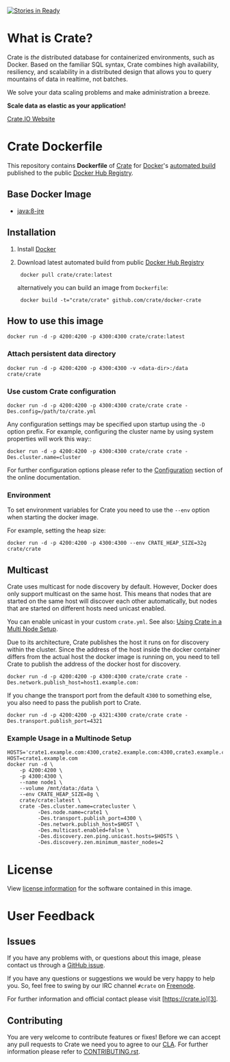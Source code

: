 [![Stories in Ready](https://badge.waffle.io/RVN-BR/docker-crate.png?label=ready&title=Ready)](https://waffle.io/RVN-BR/docker-crate)
# What is Crate?

Crate is _the_ distributed database for containerized environments, such as Docker.
Based on the familiar SQL syntax, Crate combines high availability, resiliency, and scalability
in a distributed design that allows you to query mountains of data in realtime, not batches.

We solve your data scaling problems and make administration a breeze.

**Scale data as elastic as your application!**

[Crate.IO Website][3]


# Crate Dockerfile

This repository contains **Dockerfile** of [Crate][3] for [Docker][1]'s [automated build][2]
published to the public [Docker Hub Registry][4].


## Base Docker Image

- [java:8-jre][5]

## Installation

1. Install [Docker][1]

2. Download latest automated build from public [Docker Hub Registry][2]

        docker pull crate/crate:latest

   alternatively you can build an image from `Dockerfile`:

        docker build -t="crate/crate" github.com/crate/docker-crate

## How to use this image

    docker run -d -p 4200:4200 -p 4300:4300 crate/crate:latest

### Attach persistent data directory

    docker run -d -p 4200:4200 -p 4300:4300 -v <data-dir>:/data crate/crate

### Use custom Crate configuration

    docker run -d -p 4200:4200 -p 4300:4300 crate/crate crate -Des.config=/path/to/crate.yml

Any configuration settings may be specified upon startup using the `-D` option prefix.
For example, configuring the cluster name by using system properties will work this way::

    docker run -d -p 4200:4200 -p 4300:4300 crate/crate crate -Des.cluster.name=cluster

For further configuration options please refer to the [Configuration][6] section of the online documentation.

### Environment

To set environment variables for Crate you need to use the ``--env`` option when starting
the docker image.

For example, setting the heap size:

    docker run -d -p 4200:4200 -p 4300:4300 --env CRATE_HEAP_SIZE=32g crate/crate

## Multicast

Crate uses multicast for node discovery by default. However, Docker does only support multicast on the same
host. This means that nodes that are started on the same host will discover each other automatically,
but nodes that are started on different hosts need unicast enabled.

You can enable unicast in your custom ``crate.yml``. See also: [Using Crate in a Multi Node Setup][7].

Due to its architecture, Crate publishes the host it runs on for discovery within the cluster. Since
the address of the host inside the docker container differs from the actual host the docker image is
running on, you need to tell Crate to publish the address of the docker host for discovery.

    docker run -d -p 4200:4200 -p 4300:4300 crate/crate crate -Des.network.publish_host=host1.example.com:

If you change the transport port from the default ``4300`` to something else, you also need to pass
the publish port to Crate.

    docker run -d -p 4200:4200 -p 4321:4300 crate/crate crate -Des.transport.publish_port=4321

### Example Usage in a Multinode Setup

    HOSTS='crate1.example.com:4300,crate2.example.com:4300,crate3.example.com:4300'
    HOST=crate1.example.com
    docker run -d \
        -p 4200:4200 \
        -p 4300:4300 \
        --name node1 \
        --volume /mnt/data:/data \
        --env CRATE_HEAP_SIZE=8g \
        crate/crate:latest \
        crate -Des.cluster.name=cratecluster \
              -Des.node.name=crate1 \
              -Des.transport.publish_port=4300 \
              -Des.network.publish_host=$HOST \
              -Des.multicast.enabled=false \
              -Des.discovery.zen.ping.unicast.hosts=$HOSTS \
              -Des.discovery.zen.minimum_master_nodes=2

# License

View [license information][8] for the software contained in this image.


# User Feedback

## Issues

If you have any problems with, or questions about this image,
please contact us through a [GitHub issue][9].

If you have any questions or suggestions we would be very happy to help you.
So, feel free to swing by our IRC channel `#crate` on [Freenode][10].

For further information and official contact please visit [https://crate.io][3].

## Contributing

You are very welcome to contribute features or fixes! Before we can accept any pull requests to Crate
we need you to agree to our [CLA][11]. For further information please refer to [CONTRIBUTING.rst][12].



[1]: https://www.docker.com
[2]: https://registry.hub.docker.com/u/crate/crate/
[3]: https://crate.io
[4]: https://registry.hub.docker.com/
[5]: https://registry.hub.docker.com/_/java/
[6]: https://crate.io/docs/stable/configuration.html
[7]: https://crate.io/docs/en/latest/best_practice/multi_node_setup.html
[8]: https://github.com/crate/crate/blob/master/LICENSE.txt
[9]: https://github.com/crate/docker-crate/issues
[10]: http://freenode.net
[11]: https://crate.io/community/contribute/
[12]: https://github.com/crate/crate/blob/master/CONTRIBUTING.rst
